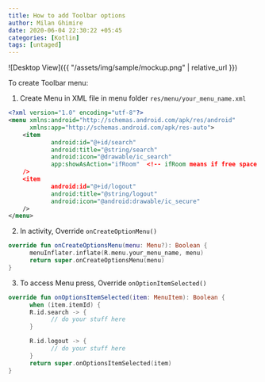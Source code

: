 ```yaml
---
title: How to add Toolbar options
author: Milan Ghimire
date: 2020-06-04 22:30:22 +05:45
categories: [Kotlin]
tags: [untaged]
---
```


![Desktop View]({{ "/assets/img/sample/mockup.png" | relative_url }})

To create Toolbar menu:
1. Create Menu in XML file in menu folder `res/menu/your_menu_name.xml`

```xml
<?xml version="1.0" encoding="utf-8"?>
<menu xmlns:android="http://schemas.android.com/apk/res/android"
      xmlns:app="http://schemas.android.com/apk/res-auto">
    <item
            android:id="@+id/search"
            android:title="@string/search"
            android:icon="@drawable/ic_search"
            app:showAsAction="ifRoom"  <!-- ifRoom means if free space then only showuo -->
    />
    <item
            android:id="@+id/logout"
            android:title="@string/logout"
            android:icon="@android:drawable/ic_secure"
    />
</menu>
```

2. In activity, Override `onCreateOptionMenu()`

```kotlin
override fun onCreateOptionsMenu(menu: Menu?): Boolean {
      menuInflater.inflate(R.menu.your_menu_name, menu)
      return super.onCreateOptionsMenu(menu)
}
```

3. To access Menu press, Override `onOptionItemSelected()`

```kotlin
override fun onOptionsItemSelected(item: MenuItem): Boolean {
      when (item.itemId) {
      R.id.search -> {
            // do your stuff here
      }

      R.id.logout -> {
            // do your stuff here
      }
      return super.onOptionsItemSelected(item)
}
```